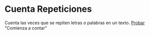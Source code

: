 # Cuenta Repeticiones

Cuenta las veces que se repiten letras o palabras en un texto.
[Probar](https://orangu.github.io/cuenta-repeticiones/) "Comienza a contar"
